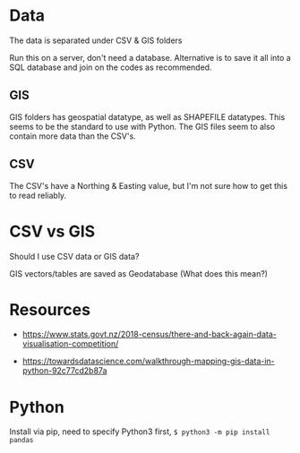 # Data

The data is separated under CSV & GIS folders

Run this on a server, don't need a database.
Alternative is to save it all into a SQL database and join on the codes as recommended.

## GIS
GIS folders has geospatial datatype, as well as SHAPEFILE datatypes.
This seems to be the standard to use with Python.
The GIS files seem to also contain more data than the CSV's.

## CSV
The CSV's have a Northing & Easting value, but I'm not sure how to get this to read reliably.


# CSV vs GIS
Should I use CSV data or GIS data?

GIS vectors/tables are saved as Geodatabase (What does this mean?)


# Resources
- https://www.stats.govt.nz/2018-census/there-and-back-again-data-visualisation-competition/

- https://towardsdatascience.com/walkthrough-mapping-gis-data-in-python-92c77cd2b87a

# Python

Install via pip, need to specify Python3 first,
`$ python3 -m pip install pandas`


